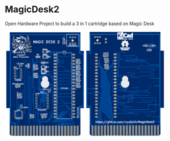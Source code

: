 # MagicDesk2
Open Hardware Project to build a 3 in 1 cartridge based on Magic Desk

![PCB](./images/MD2.png)
